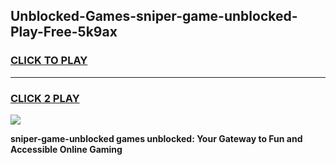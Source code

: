 
## Unblocked-Games-sniper-game-unblocked-Play-Free-5k9ax
<h3>
<a href="https://premium76.site?title=sniper-game-unblocked&ref=18A">CLICK TO PLAY</a></h3>
<hr>

<h3>
<a href="https://premium76.site?title=sniper-game-unblocked&ref=18A">CLICK 2 PLAY</a>
  
</h3>

<a href="https://premium76.site?title=sniper-game-unblocked&ref=18A"><img src="https://clearcache.store/games.png"></a>


**sniper-game-unblocked games unblocked: Your Gateway to Fun and Accessible Online Gaming**
